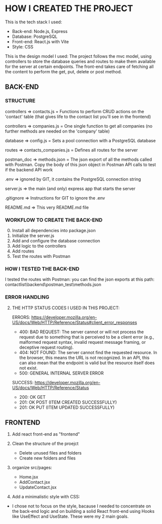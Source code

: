 # HOW I CREATED THE PROJECT

This is the tech stack I used:
- Back-end: Node.js, Express
- Database: PostgreSQL
- Front-end: React.js with Vite
- Style: CSS

This is the design model I used:
The project follows the mvc model, using controllers to store the database queries and routes to make them available for the server at certain endpoints.
The front-end takes care of fetching all the content to perform the get, put, delete or post method.



## BACK-END

### STRUCTURE

controllers =>   contacts.js = Functions to perform CRUD actions on the 'contact' table (that gives life to the contact list you'll see in the frontend)


controllers =>   companies.js = One single function to get all companies (no further methods are needed on the 'company' table)


database    =>   config.js = Sets a pool connection with a PostgreSQL database


routes      =>   contacts_companies.js  = Defines all routes for the server


postman_doc =>   methods.json = The json export of all the methods called with Postman. Copy the body of this json object in Postman API calls to test if the backend API work


.env        => ignored by GIT, it contains the PostgreSQL connection string


server.js   => the main (and only) express app that starts the server



.gitignore  => Instructions for GIT to ignore the .env

README.md   => This very README.md file


### WORKFLOW TO CREATE THE BACK-END
0. Install all dependencies into package.json
1. Initialize the server.js
2. Add and configure the database connection
2. Add logic to the controllers
3. Add routes
4. Test the routes with Postman

### HOW I TESTED THE BACK-END
I tested the routes with Postman: you can find the json exports at this path: contactlist\backend\postman_test\methods.json

### ERROR HANDLING
2.  THE HTTP STATUS CODES I  USED IN THIS PROJECT:

    ERRORS: https://developer.mozilla.org/en-US/docs/Web/HTTP/Reference/Status#client_error_responses

    - 400: BAD REQUEST:
    The server cannot or will not process the request due to something that is perceived to be a client error (e.g., malformed request syntax, invalid request message framing, or deceptive request routing).
    - 404: NOT FOUND:
    The server cannot find the requested resource. In the browser, this means the URL is not recognized. In an API, this can also mean that the endpoint is valid but the resource itself does not exist. 
    - 500: GENERAL INTERNAL SERVER ERROR

    SUCCESS: https://developer.mozilla.org/en-US/docs/Web/HTTP/Reference/Status
    - 200: OK GET
    - 201: OK POST (ITEM CREATED SUCCESSFULLY)
    - 201: OK PUT (ITEM UPDATED SUCCESSFULLY)



## FRONTEND

1. Add react front-end  as "frontend"

2. Clean the structure of the proejct
    - Delete unused files and folders
    - Create new folders and files

3. organize src/pages:
    - Home.jsx
    - AddContact.jsx
    - UpdateContact.jsx

4. Add a minimalistic style with CSS:
- I chose not to focus on the style, bacause I needed to concentrate on the back-end logic and on building a solid React front-end using Hooks like UseEffect and UseState. These were my 2 main goals.